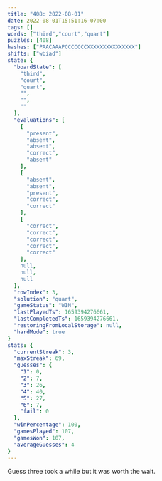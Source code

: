 ```yaml
---
title: "408: 2022-08-01"
date: 2022-08-01T15:51:16-07:00
tags: []
words: ["third","court","quart"]
puzzles: [408]
hashes: ["PAACAAAPCCCCCCCXXXXXXXXXXXXXXX"]
shifts: ["wbiad"]
state: {
  "boardState": [
    "third",
    "court",
    "quart",
    "",
    "",
    ""
  ],
  "evaluations": [
    [
      "present",
      "absent",
      "absent",
      "correct",
      "absent"
    ],
    [
      "absent",
      "absent",
      "present",
      "correct",
      "correct"
    ],
    [
      "correct",
      "correct",
      "correct",
      "correct",
      "correct"
    ],
    null,
    null,
    null
  ],
  "rowIndex": 3,
  "solution": "quart",
  "gameStatus": "WIN",
  "lastPlayedTs": 1659394276661,
  "lastCompletedTs": 1659394276661,
  "restoringFromLocalStorage": null,
  "hardMode": true
}
stats: {
  "currentStreak": 3,
  "maxStreak": 69,
  "guesses": {
    "1": 0,
    "2": 7,
    "3": 26,
    "4": 40,
    "5": 27,
    "6": 7,
    "fail": 0
  },
  "winPercentage": 100,
  "gamesPlayed": 107,
  "gamesWon": 107,
  "averageGuesses": 4
}
---
```


<!-- more -->
Guess three took a while but it was worth the wait. 
